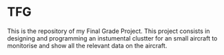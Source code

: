 # TFG

This is the repository of my Final Grade Project. This project consists in designing and programming an instumental clustter for an small aircraft to monitorise and show all the relevant data on the aircraft.
